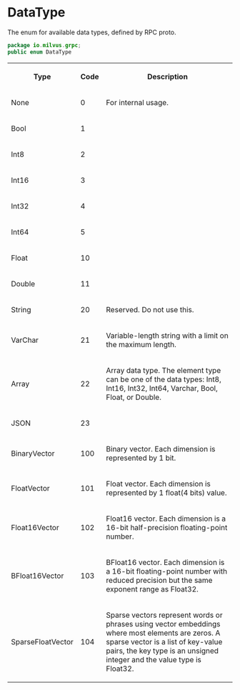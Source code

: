 # DataType

The enum for available data types, defined by RPC proto.

```java
package io.milvus.grpc;
public enum DataType
```

<table>
   <tr>
     <th><p><strong>Type</strong></p></th>
     <th><p><strong>Code</strong></p></th>
     <th><p><strong>Description</strong></p></th>
   </tr>
   <tr>
     <td><p>None</p></td>
     <td><p>0</p></td>
     <td><p>For internal usage.</p></td>
   </tr>
   <tr>
     <td><p>Bool</p></td>
     <td><p>1</p></td>
     <td></td>
   </tr>
   <tr>
     <td><p>Int8</p></td>
     <td><p>2</p></td>
     <td></td>
   </tr>
   <tr>
     <td><p>Int16</p></td>
     <td><p>3</p></td>
     <td></td>
   </tr>
   <tr>
     <td><p>Int32</p></td>
     <td><p>4</p></td>
     <td></td>
   </tr>
   <tr>
     <td><p>Int64</p></td>
     <td><p>5</p></td>
     <td></td>
   </tr>
   <tr>
     <td><p>Float</p></td>
     <td><p>10</p></td>
     <td></td>
   </tr>
   <tr>
     <td><p>Double</p></td>
     <td><p>11</p></td>
     <td></td>
   </tr>
   <tr>
     <td><p>String</p></td>
     <td><p>20</p></td>
     <td><p>Reserved. Do not use this.</p></td>
   </tr>
   <tr>
     <td><p>VarChar</p></td>
     <td><p>21</p></td>
     <td><p>Variable-length string with a limit on the maximum length.</p></td>
   </tr>
   <tr>
     <td><p>Array</p></td>
     <td><p>22</p></td>
     <td><p>Array data type. The element type can be one of the data types: Int8, Int16, Int32, Int64, Varchar, Bool, Float, or Double.</p></td>
   </tr>
   <tr>
     <td><p>JSON</p></td>
     <td><p>23</p></td>
     <td></td>
   </tr>
   <tr>
     <td><p>BinaryVector</p></td>
     <td><p>100</p></td>
     <td><p>Binary vector. Each dimension is represented by 1 bit.</p></td>
   </tr>
   <tr>
     <td><p>FloatVector</p></td>
     <td><p>101</p></td>
     <td><p>Float vector. Each dimension is represented by 1 float(4 bits) value.</p></td>
   </tr>
   <tr>
     <td><p>Float16Vector</p></td>
     <td><p>102</p></td>
     <td><p>Float16 vector. Each dimension is a 16-bit half-precision floating-point number.</p></td>
   </tr>
   <tr>
     <td><p>BFloat16Vector</p></td>
     <td><p>103</p></td>
     <td><p>BFloat16 vector. Each dimension is a 16-bit floating-point number with reduced precision but the same exponent range as Float32.</p></td>
   </tr>
   <tr>
     <td><p>SparseFloatVector</p></td>
     <td><p>104</p></td>
     <td><p>Sparse vectors represent words or phrases using vector embeddings where most elements are zeros. A sparse vector is a list of key-value pairs, the key type is an unsigned integer and the value type is Float32.</p></td>
   </tr>
</table>
